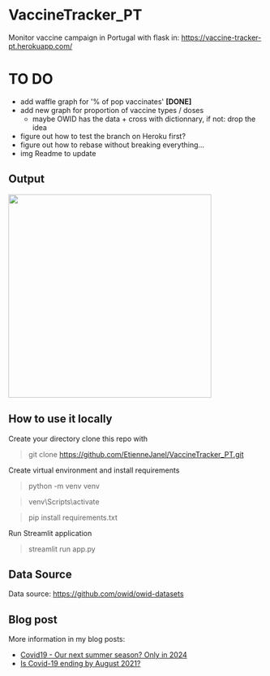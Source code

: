 # VaccineTracker_PT
Monitor vaccine campaign in Portugal with flask in: https://vaccine-tracker-pt.herokuapp.com/

# TO DO
- add waffle graph for '% of pop vaccinates' **[DONE]**
- add new graph for proportion of vaccine types / doses
    - maybe OWID has the data + cross with dictionnary, if not: drop the idea
- figure out how to test the branch on Heroku first?
- figure out how to rebase without breaking everything...
- img Readme to update


## Output

<img src="http://cohenwoodworking.com/wp-content/uploads/2016/09/image-placeholder-500x500.jpg" width=400>

## How to use it locally

Create your directory clone this repo with
> git clone https://github.com/EtienneJanel/VaccineTracker_PT.git

Create virtual environment and install requirements
> python -m venv venv

> venv\\Scripts\\activate

> pip install requirements.txt

Run Streamlit application
> streamlit run app.py

## Data Source
Data source: https://github.com/owid/owid-datasets

## Blog post

More information in my blog posts:
- <a href="https://www.linkedin.com/pulse/covid19-our-next-summer-season-only-2024-etienne-janel/">Covid19 - Our next summer season? Only in 2024</a>
- <a href="https://www.linkedin.com/pulse/covid-19-ending-august-2021-etienne-janel/">Is Covid-19 ending by August 2021?</a>